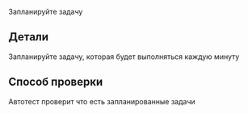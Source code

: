 Запланируйте задачу

## Детали

Запланируйте задачу, которая будет выполняться каждую минуту

## Способ проверки

Автотест проверит что есть запланированные задачи